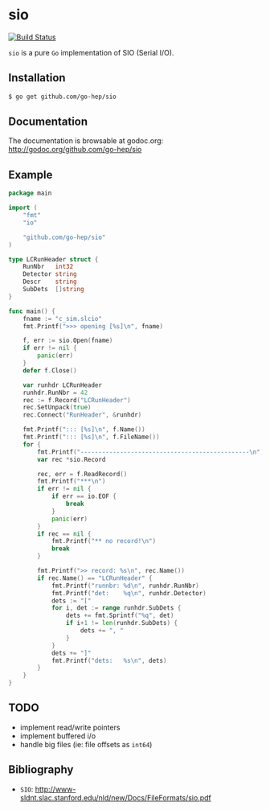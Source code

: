 sio
===

[![Build Status](https://secure.travis-ci.org/go-hep/sio.png)](http://travis-ci.org/go-hep/sio)

`sio` is a pure `Go` implementation of SIO (Serial I/O).

## Installation

```sh
$ go get github.com/go-hep/sio
```

## Documentation

The documentation is browsable at godoc.org:
 http://godoc.org/github.com/go-hep/sio

## Example

```go
package main

import (
	"fmt"
	"io"

	"github.com/go-hep/sio"
)

type LCRunHeader struct {
	RunNbr   int32
	Detector string
	Descr    string
	SubDets  []string
}

func main() {
	fname := "c_sim.slcio"
	fmt.Printf(">>> opening [%s]\n", fname)

	f, err := sio.Open(fname)
	if err != nil {
		panic(err)
	}
	defer f.Close()

	var runhdr LCRunHeader
	runhdr.RunNbr = 42
	rec := f.Record("LCRunHeader")
	rec.SetUnpack(true)
	rec.Connect("RunHeader", &runhdr)

	fmt.Printf("::: [%s]\n", f.Name())
	fmt.Printf("::: [%s]\n", f.FileName())
	for {
		fmt.Printf("-----------------------------------------------\n")
		var rec *sio.Record

		rec, err = f.ReadRecord()
		fmt.Printf("***\n")
		if err != nil {
			if err == io.EOF {
				break
			}
			panic(err)
		}
		if rec == nil {
			fmt.Printf("** no record!\n")
			break
		}

		fmt.Printf(">> record: %s\n", rec.Name())
		if rec.Name() == "LCRunHeader" {
			fmt.Printf("runnbr: %d\n", runhdr.RunNbr)
			fmt.Printf("det:    %q\n", runhdr.Detector)
			dets := "["
			for i, det := range runhdr.SubDets {
				dets += fmt.Sprintf("%q", det)
				if i+1 != len(runhdr.SubDets) {
					dets += ", "
				}
			}
			dets += "]"
			fmt.Printf("dets:   %s\n", dets)
		}
	}
}
```

## TODO

- implement read/write pointers
- implement buffered i/o
- handle big files (ie: file offsets as `int64`)

## Bibliography

- `SIO`: http://www-sldnt.slac.stanford.edu/nld/new/Docs/FileFormats/sio.pdf
